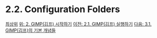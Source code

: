 # 2.2. Configuration Folders

[최상위](./00-home.md)
[위: 2. GIMP(김프) 시작하기](./02-00-fire-up-gimp.md)
[이전: 2.1. GIMP(김프) 실행하기](./02-01-running-gimp.md)
[다음: 3.1. GIMP(김프)의 기본 개념들](./03-01-basic-concepts.md)